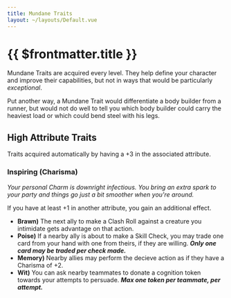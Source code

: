 ```yaml
---
title: Mundane Traits
layout: ~/layouts/Default.vue
---
```


# {{ $frontmatter.title }}

Mundane Traits are acquired every level. They help define your character and
improve their capabilities, but not in ways that would be particularly
_exceptional_.

Put another way, a Mundane Trait would differentiate a body builder from a
runner, but would not do well to tell you which body builder could carry the
heaviest load or which could bend steel with his legs.

## High Attribute Traits

Traits acquired automatically by having a +3 in the associated attribute.

### Inspiring (Charisma) <ref-adder mutation="addMundaneTrait" target="inspiring" />

_Your personal Charm is downright infectious. You bring an extra spark to your
party and things go just a bit smoother when you're around._

If you have at least +1 in another attribute, you gain an additional effect.

- **Brawn)** The next ally to make a Clash Roll against a creature you
  <term target="intimidate">intimidate</term> gets advantage on that action.
- **Poise)** If a nearby ally is about to make a Skill Check, you may trade one
  card from your hand with one from theirs, if they are willing. **_Only one
  card may be traded per check made._**
- **Memory)** Nearby allies may perform the
  <term target="deceive">decieve</term> action as if they have a Charisma of +2.
- **Wit)** You can ask nearby teammates to donate a cognition token towards your
  attempts to <term target="persuade">persuade</term>. **_Max one token per teammate, per attempt._**
